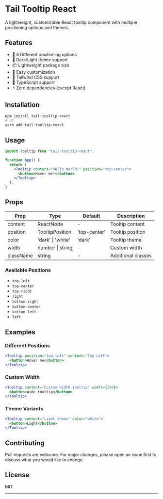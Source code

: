# Tail Tooltip React

A lightweight, customizable React tooltip component with multiple positioning options and themes.

## Features

- 🎨 8 Different positioning options
- 🌈 Dark/Light theme support
- 📦 Lightweight package size
- 🔧 Easy customization
- 💨 Tailwind CSS support
- 🎯 TypeScript support
- ⚡️ Zero dependencies (except React)

## Installation

```bash
npm install tail-tooltip-react
# or
yarn add tail-tooltip-react
```

## Usage

```jsx
import Tooltip from "tail-tooltip-react";

function App() {
  return (
    <Tooltip content="Hello World!" position="top-center">
      <button>Hover me!</button>
    </Tooltip>
  );
}
```

## Props

| Prop      | Type              | Default      | Description        |
| --------- | ----------------- | ------------ | ------------------ |
| content   | ReactNode         | -            | Tooltip content    |
| position  | TooltipPosition   | 'top-center' | Tooltip position   |
| color     | 'dark' \| 'white' | 'dark'       | Tooltip theme      |
| width     | number \| string  | -            | Custom width       |
| className | string            | -            | Additional classes |

### Available Positions

- `top-left`
- `top-center`
- `top-right`
- `right`
- `bottom-right`
- `bottom-center`
- `bottom-left`
- `left`

## Examples

### Different Positions

```jsx
<Tooltip position="top-left" content="Top Left">
  <button>Hover me</button>
</Tooltip>
```

### Custom Width

```jsx
<Tooltip content="Custom width tooltip" width={200}>
  <button>Wide tooltip</button>
</Tooltip>
```

### Theme Variants

```jsx
<Tooltip content="Light theme" color="white">
  <button>Light</button>
</Tooltip>
```

## Contributing

Pull requests are welcome. For major changes, please open an issue first to discuss what you would like to change.

## License

MIT

---
